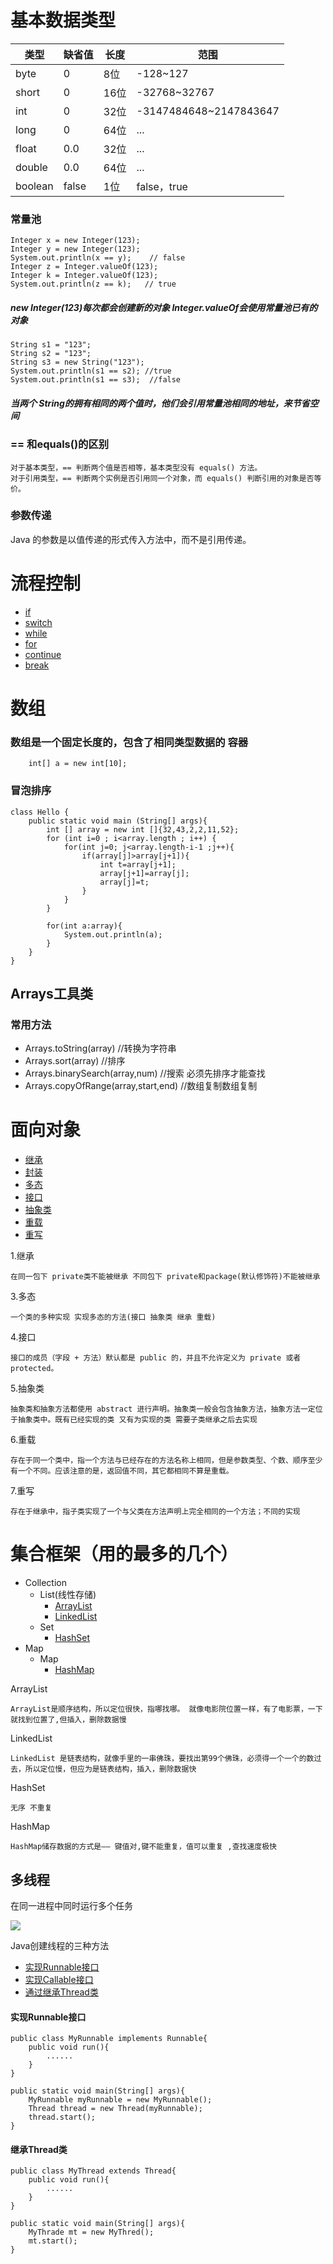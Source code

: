 # 基本数据类型

类型 | 缺省值|  长度 | 范围 
---|---|---|---
byte | 0|8位 | -128~127
short | 0|16位 | -32768~32767 
int | 0|32位| -3147484648~2147843647 
long | 0|64位 | ... 
float | 0.0|32位 | ... 
double |0.0 |64位 | ... 
boolean | false|1位 | false，true

### 常量池

```
Integer x = new Integer(123);
Integer y = new Integer(123);
System.out.println(x == y);    // false
Integer z = Integer.valueOf(123);
Integer k = Integer.valueOf(123);
System.out.println(z == k);   // true
```

##### new Integer(123)每次都会创建新的对象 Integer.valueOf会使用常量池已有的对象

```
String s1 = "123";
String s2 = "123";
String s3 = new String("123");
System.out.println(s1 == s2); //true
System.out.println(s1 == s3);  //false
```
##### 当两个 String的拥有相同的两个值时，他们会引用常量池相同的地址，来节省空间

### == 和equals()的区别

	对于基本类型，== 判断两个值是否相等，基本类型没有 equals() 方法。
	对于引用类型，== 判断两个实例是否引用同一个对象，而 equals() 判断引用的对象是否等价。

### 参数传递 

Java 的参数是以值传递的形式传入方法中，而不是引用传递。

# 流程控制

- [if](#if)
- [switch](#switch)
- [while](#while)
- [for](#for)
- [continue](#continue)
- [break](#break) 




# 数组

### 数组是一个固定长度的，包含了相同类型数据的 容器

```
    int[] a = new int[10];
```

### 冒泡排序

```
class Hello {
    public static void main (String[] args){
        int [] array = new int []{32,43,2,2,11,52};
		for (int i=0 ; i<array.length ; i++) {
			for(int j=0; j<array.length-i-1 ;j++){
				if(array[j]>array[j+1]){
					int t=array[j+1];
					array[j+1]=array[j];
					array[j]=t;
				}
			}
		} 
		
		for(int a:array){
			System.out.println(a);
		}
	}
}
```

## Arrays工具类

### 常用方法
- Arrays.toString(array) //转换为字符串
- Arrays.sort(array) //排序 	
- Arrays.binarySearch(array,num) //搜索  必须先排序才能查找 
- Arrays.copyOfRange(array,start,end) //数组复制数组复制


# 面向对象 

- [继承](#extend)
- [封装](#)
- [多态](#duotai)
- [接口](#interface)
- [抽象类](#abstract)
- [重载](#Overload)
- [重写](#Override)
 
<span id="extend">1.继承</span>

	在同一包下 private类不能被继承 不同包下 private和package(默认修饰符)不能被继承

<spann id = "duotai">3.多态</span>

	一个类的多种实现 实现多态的方法(接口 抽象类 继承 重载)

<span id="interface">4.接口</span>

	接口的成员（字段 + 方法）默认都是 public 的，并且不允许定义为 private 或者 protected。

<span id="abstract ">5.抽象类</span>

	抽象类和抽象方法都使用 abstract 进行声明。抽象类一般会包含抽象方法，抽象方法一定位于抽象类中。既有已经实现的类 又有为实现的类 需要子类继承之后去实现

<span id ="Overload">6.重载</span>

	存在于同一个类中，指一个方法与已经存在的方法名称上相同，但是参数类型、个数、顺序至少有一个不同。应该注意的是，返回值不同，其它都相同不算是重载。

<span id="Override">7.重写</span>

	存在于继承中，指子类实现了一个与父类在方法声明上完全相同的一个方法；不同的实现

# 集合框架（用的最多的几个）
- Collection
	- List(线性存储)
		- [ArrayList](#arrayist)
		- [LinkedList](#inkedlist)
	- Set
		- [HashSet](#hashset)
- Map
	- Map
		- [HashMap](#hashmap)


<span id="arraylist">ArrayList</span>	

	ArrayList是顺序结构，所以定位很快，指哪找哪。 就像电影院位置一样，有了电影票，一下就找到位置了,但插入，删除数据慢

<span id="linkedlist">LinkedList</span>

	LinkedList 是链表结构，就像手里的一串佛珠，要找出第99个佛珠，必须得一个一个的数过去，所以定位慢，但应为是链表结构，插入，删除数据快

<span id="hashset">HashSet</span>

	无序 不重复

<span id="hashmap">HashMap</span>

	HashMap储存数据的方式是—— 键值对,键不能重复，值可以重复 ,查找速度极快



## 多线程
在同一进程中同时运行多个任务

![](https://fanfpy-img.oss-cn-beijing.aliyuncs.com/18-6-26/70229244.jpg)


Java创建线程的三种方法
- [实现Runnable接口](#runnable)
- [实现Callable接口](#callable)
- [通过继承Thread类](#thread)

<span id="runnable"></span>
#### 实现Runnable接口

```
public class MyRunnable implements Runnable{
	public void run(){
		......
	}
}
```
```
public static void main(String[] args){
	MyRunnable myRunnable = new MyRunnable();
	Thread thread = new Thread(myRunnable);
	thread.start();
}
```

#### 继承Thread类
```
public class MyThread extends Thread{
	public void run(){
		......
	}
}
```
```
public static void main(String[] args){
	MyThrade mt = new MyThred();
	mt.start();
}
```